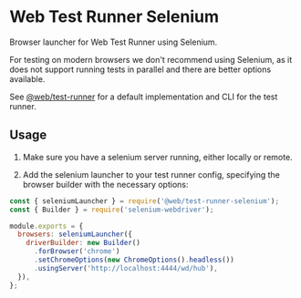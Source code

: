 # Web Test Runner Selenium

Browser launcher for Web Test Runner using Selenium.

For testing on modern browsers we don't recommend using Selenium, as it does not support running tests in parallel and there are better options available.

See [@web/test-runner](https://github.com/modernweb-dev/web/tree/master/packages/test-runner) for a default implementation and CLI for the test runner.

## Usage

1. Make sure you have a selenium server running, either locally or remote.

2. Add the selenium launcher to your test runner config, specifying the browser builder with the necessary options:

```js
const { seleniumLauncher } = require('@web/test-runner-selenium');
const { Builder } = require('selenium-webdriver');

module.exports = {
  browsers: seleniumLauncher({
    driverBuilder: new Builder()
      .forBrowser('chrome')
      .setChromeOptions(new ChromeOptions().headless())
      .usingServer('http://localhost:4444/wd/hub'),
  }),
};
```
